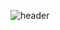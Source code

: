 ![header](https://capsule-render.vercel.app/api?type=waving&color=auto&height=400&section=header&text=Tae's%20Jun&desc=GitHub&fontSize=90)
